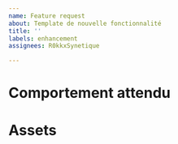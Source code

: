```yaml
---
name: Feature request
about: Template de nouvelle fonctionnalité
title: ''
labels: enhancement
assignees: R0kkxSynetique

---
```


# Comportement attendu
<!-- Description clair et concise de ce qui est attendu de la nouvelle foncionnalité -->

# Assets
<!-- Images, screenshots, Design, etc... -->

